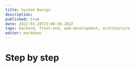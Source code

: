```yaml
---
title: System Design
description: 
published: true
date: 2022-03-28T23:08:58.202Z
tags: backend, front-end, web-development, architecture
editor: markdown
---
```


# Step by step 
